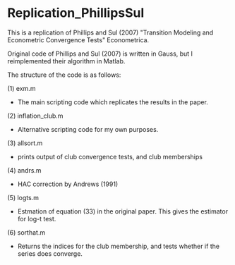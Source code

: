 # Replication_PhillipsSul

This is a replication of Phillips and Sul (2007) "Transition Modeling and Econometric Convergence Tests" Econometrica.

Original code of Phillips and Sul (2007) is written in Gauss, but I reimplemented their algorithm in Matlab.

The structure of the code is as follows:

(1) exm.m
 - The main scripting code which replicates the results in the paper.
 
(2) inflation_club.m
 - Alternative scripting code for my own purposes.
 
(3) allsort.m
 - prints output of club convergence tests, and club memberships
  
(4) andrs.m
 - HAC correction by Andrews (1991)
 
(5) logts.m
 - Estmation of equation (33) in the original paper. This gives the estimator for log-t test.

(6) sorthat.m
 - Returns the indices for the club membership, and tests whether if the series does converge.
